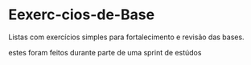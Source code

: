 # Eexerc-cios-de-Base

Listas com exercícios simples para fortalecimento e revisão das bases.

estes foram feitos durante parte de uma sprint de estúdos 
